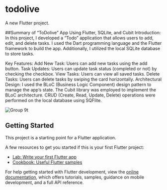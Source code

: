 # todolive

A new Flutter project.

##Summary of “ToDolive” App Using Flutter, SQLite, and Cubit
Introduction:
In this project, I developed a “Todo” application that allows users to add, edit, and delete tasks. I used the Dart programming language and the Flutter framework to build the app. Additionally, I utilized the local SQLite database to store tasks.

Key Features:
Add New Task: Users can add new tasks using the add button.
Task Updates: Users can update task status (completed or not) by checking the checkbox.
View Tasks: Users can view all saved tasks.
Delete Tasks: Users can delete tasks by swiping the card horizontally.
Architectural Design:
I used the BLoC (Business Logic Component) design pattern to manage the app’s state.
The Cubit library was employed to implement the BLoC architecture.
CRUD (Create, Read, Update, Delete) operations were performed on the local database using SQFlite.



![Group 9t](https://github.com/IsmailAbdelRahman/todolive/assets/61386596/f2dd9490-f87f-4a93-af58-d61476b69022)


## Getting Started

This project is a starting point for a Flutter application.

A few resources to get you started if this is your first Flutter project:

- [Lab: Write your first Flutter app](https://docs.flutter.dev/get-started/codelab)
- [Cookbook: Useful Flutter samples](https://docs.flutter.dev/cookbook)

For help getting started with Flutter development, view the
[online documentation](https://docs.flutter.dev/), which offers tutorials,
samples, guidance on mobile development, and a full API reference.
